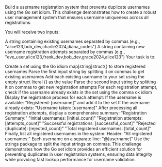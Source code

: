 Build a username registration system that prevents duplicate usernames using the Go set idiom. This challenge demonstrates how to create a robust user management system that ensures username uniqueness across all registrations.

You will receive two inputs:

A string containing existing usernames separated by commas (e.g., "alice123,bob_dev,charlie2024,diana_codes")
A string containing new username registration attempts separated by commas (e.g., "eve_user,alice123,frank_dev,bob_dev,grace2024,alice123")
Your task is to:

Create a set using the Go idiom map[string]struct{} to store registered usernames
Parse the first input string by splitting it on commas to get existing usernames
Add each existing username to your set using the empty struct literal {} as the value
Parse the second input string by splitting it on commas to get new registration attempts
For each registration attempt, check if the username already exists in the set using the comma ok idiom
Display the registration process for each attempt:
If the username is available: "Registered: [username]" and add it to the set
If the username already exists: "Username taken: [username]"
After processing all registration attempts, display a comprehensive summary:
"Registration Summary:"
"Initial usernames: [initial_count]"
"Registration attempts: [attempts_count]"
"Successful registrations: [successful_count]"
"Rejected (duplicate): [rejected_count]"
"Total registered usernames: [total_count]"
Finally, list all registered usernames in the system:
Header: "All registered usernames:"
Each username on a separate line: "@[username]"
Use the strings package to split the input strings on commas. This challenge demonstrates how the Go set idiom provides an efficient solution for preventing duplicates in user registration systems, ensuring data integrity while providing fast lookup performance for username validation.